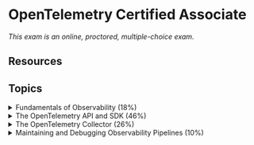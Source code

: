 # OpenTelemetry Certified Associate

_This exam is an online, proctored, multiple-choice exam._

## Resources

## Topics

<details>
  <summary>Fundamentals of Observability (18%)</summary>

* Telemetry Data
* Semantic Conventions
* Instrumentation
* Analysis and Outcomes

## Telemetry Data

The purpose of OpenTelemtry is to:

* collect
* process
* export

signals. Signals are _categories of telemetry_. Metrics, logs, traces and baggage are examples of signals.

Each signal represents a _coherent_, _stand-alone_ set of functionality. Each signal follows a separate lifecycle.

Signals are system outputs that describe the underlying activity of the operating system and applications running on a platform, a measurement at a specific point in time:

* temperature
* memory usage
* an event that you want to trace

OpenTelemetry supports:

* Traces
* Metrics
* Logs
* Baggage

### Traces

The path of a request through your application.

Gives you the big picture of what happens when a request is made to an application. A _root_ span is identified by the lack of a `parent_id`, `null`. All spans in a trace will have the same `trace_id`. All spans shares the same `trace_id` which makes it into a trace!

* _Tracer Provider_, sometimes called `TracerProvider` is a factor for Tracers. In most apps a Tracer Provider is initialized once and its lifecycle matches the applications lifecycle. The initialization also includes Resource and Exporter initialization.
* _Tracer_, creates spans containing information about what is happening for a given operation, such as a request in a service.
* _Trace_ Exporter, send traces to a consumer. Example: OpenTelemetry Collector.
* _Context Propagation_, is the core concept that enables Distributed Tracing. With _context propagation_ spans can be correlated with each other and assembled into a trace.
* _Span_, unit of work or operation. Building block of traces. In OTEL they include the following information:
  * _Name_
  * _Parent Span ID_
  * _Start and End Timestamps_
  * _Span Context_, an immutable object on every span that contains:
    * _Trace ID_
    * _Span ID_
    * _Trace Flags,_ binary encoding containing information about the trace
    * _Trace State_
  * _Attributes_, key-value pairs that contain metadata that you can use to annotate a Span to carry information about the operation it is tracking. You can add attributes to spans _during_ or _after_ span creation. Rules:
    * Keys must be non-null string values
    * Values mush be a non-null string, boolean, floating point value, integer or an array of these values
  * _Span Events_, a structured log message, or annotation on a Span.
  * _Span Links_, associate on span with one or more spans, casual relationship.
  * _Span Status_
    * _Unset_ - default, completed without an error.
    * _Ok_ - explicitly mareked as error-free by the dev or application.
    * _Error_ - Some error occurred in the operation it tracks.
  * _Span Kind_, is ahint to the tracing backend as to how the trace should be assembled. Can be:
    * _Internal_ - Span is used for internal operations.
    * _Server_ - Span is used to track a request to a server.
    * _Client_ - Span is used to track a request to a client.
    * _Producer_ - Span is used to track an event produced by the application.
    * _Consumer_ - Span is used to track an event consumed by the application.

When to use Span Events vs Span Attributes:

Consider wheter a specific timestamp is meaningful, if its meaningful add it as data to a span event if it isnt meaningful, attach the data as span attributes.

### Metrics

A measurement captured at runtime.

The moment of capture is known as a _metric event_.

MEter Provider is factory for Meter instaces. A meter creates metric instruments, capturing measurements about a service at runtime.

Metric Exporter send metric data to a consumer.

Metric instruments are defined by:

* Name
* Kind
* Unit (optional)
* Description (optional)

These are chosen by the dev.

The instrument kind can be one of the following:

* _Counter_ - Value that accumulates over time.
* _Asynchronous Counter_ - Value that accumulates over time, but is updated asynchronously.
* _UpDownCounter_ - Value that can increase or decrease over time.
* _Asynchronous UpDownCounter_ - Value that can increase or decrease over time, but is updated asynchronously.
* _Histogram_ - A representation of the distribution of values.
* _Gauge_ - Measures a current value at the time it is read.
* _Asynchronous Gauge_ - Measures a current value at the time it is read, but is updated asynchronously.

Aggregation is the technique whereby a large number of measurements are combined into either exact or estimated statistics about metric events that took place during a time window.

OTLP API provides a default aggregation for each instrument _which can be overridden by views_.

A view provides SDK users with the flexibility to customize the metrics output by the SDK. You can customize which metric instruments are to be processed or ignored.

### Logs

A recording of an event.

A log is a timestamped text record, struvtured or unstructured with optional metadata.

OTLP SDKs and autoinstrumentation utlizie several components to automatically correlate logs with traces.

A structured log is log whose textual data format follows a consistent, machine-readable structure. E.g. JSON.

For infrastructure components, CLF is commonly used:

```
127.0.0.1 - johndoe [04/Aug/2024:12:34:56 -0400] "POST /api/v1/login HTTP/1.1" 200 1234
```

Unstructured logs are logs that dont follow a consistent structure, more human readable and used in development. Difficult to parse. Might need pre-processing them to be human readaable.

Semistructured logs are logs that does use some self-consistent pattern but may not use the same formatting and delimiters across different systems.

Log record respresents the recording of an event, a log record in OTLP contains two kinds of fields:

* Named top-level fields of specific type and meaning
* Resource and attributes fields of arbitrary valu e and type

| Field Name | Description |
|---|---|
| Timestamp | Time when the event occurred. |
| ObservedTimestamp | Time when the event was observed. |
| TraceId | Request trace ID. |
| SpanId | Request span ID. |
| TraceFlags | W3C trace flag. |
| SeverityText | The severity text (also known as log level). |
| SeverityNumber | Numerical value of the severity. |
| Body | The body of the log record. |
| Resource | Describes the source of the log. |
| InstrumentationScope | Describes the scope that emitted the log. |
| Attributes | Additional information about the event. |

### Baggage

Contextual information that is passed between signals.

Propagate any data you like alongside context. Resides next to context. Key-value store.

Baggate means you can pass data across services and processes making it available to all signals.

By using Contextual Propagation to pass baggage across these services the clientId is available to any additional spans, metrics or logs.

Use Baggage to include information typically available only at the start of a request further downstream.

Keep in mind that downstream services could propagate Baggage outside your network.

Baggage is not the same as attributes, a common use case for Baggage is to add data to Span Attributes across a whole trace.

## Semantic Conventions

OpenTelemetry deinfes semantic conventions or _sematic attributes_ that specify common names for different kind of operations and data.

[The Semantic Conventions](https://opentelemetry.io/docs/specs/semconv/) define a common set of (semantic) attributes which provide meaning to data when collecting, producing and consuming it.

Metrics Conventions:

* Metric Naming
  * Use snake case
* Labeling
  * Attach contextual metadata to metrics
  * Avoid high cardinality labels, this can hurt performance

Traces Conventions:

* Span Naming
  * Use clear, descriptive names
  * Use snake case
* Attributes
  * Similar to labels in metrics, span attributes provide context such as HTTP status codes, method names or error messages
* Context Propagation
  * Ensure that semantic conventions are followed to maintain consistent trace context across services

Logs Conventions:

* Structured logging
  * Utilize key-value pairs in log messages to enable better parsing and searching
  * Instead of plain text, format logs with keys like `timestamp`, `severity`, and `message`
* Consistent Field Names
  * Adopt a standard naming schema for common log fields to facilitate correlation with metrics and traces
* Log Levels
  * Standardize log severity levels to maintain uniformity across different application and services

## Instrumentation

For a system to be observable it muse be **instrumented**. Code from the systems components must emit signals such as traces, metrics and logs.

Theres two ways to instrument your code:

* Code based solutions via official APIs and SDKs
  * Deeper insight and rich telemetry from your application itself.
* Zero-code solutions
  * Great to get started, or when you cant modify the application you need to get telemetry out of.

Other OTEL benefits:

* Libraries can leverage the OpenTelemetry API as a dependency, which will have no impact on applications using that library

Zero-code instrumentation adds the OTEL API and SDK capabilities to your application typically as an agent or agent-like installation. The mechanism is typically one of:

* bytecode manipulation
* monkey patching
* eBPF

## Analysis and Outcomes

The goal of observability is to provide insights into the behavior and performance of systems, enabling teams to:

* Identify and troubleshoot issues quickly
* Optimize system performance and resource utilization
* Enhance user experience through better reliability and responsiveness
* Make informed decisions based on data-driven insights

Data aggregation, `sum()`, `avg_over_time()` and `max_over_time()` are examples of analysis functions that can be used to analyze telemetry data.

Visualization tools like Grafana, Kibana, and Jaeger can be used to create dashboards and visual representations of telemetry data.

Outcome based analysis involves using telemetry data to measure the impact of changes, such as:

* Performance improvements
* SLO, SLI and SLAs

Analysis transforms raw telemetry data into insights that drive decision-making, helping to ensure systems meet performance and reliability targets.

</details>

<details>
  <summary>The OpenTelemetry API and SDK (46%)</summary>

* Data Model
* Composability and Extension
* Configuration
* Signals (Tracing, Metric, Log)
* SDK Pipelines
* Context Propagation
* Agents

The OpenTelemtry data model defines standardized representations for telemetry data, ensuring consistency across different languages and systems.

_OpenTelemetry is a unified framework for capturing observability signals across your cloud-native environment._

* The API - set of language specific interfaces that you use to instrument your application code. Establishes a standard way for telemetry data without imposing implementation details.
* The SDK - the concrete implementation of the OTEL API that processes and exports telemetry data. Provides advanced configuration, processing pipelines and extension points.

## Data Model

Concepts:

* Resources - metadata that identifies the source of telemetry data.

```go
package main

import (
    "go.opentelemetry.io/otel/sdk/resource"
    semconv "go.opentelemetry.io/otel/semconv/v1.21.0"
)

func main() {
    res, err := resource.New(
        context.Background(),
        resource.WithAttributes(
            semconv.ServiceNameKey.String("payment-service"),
            semconv.ServiceVersionKey.String("1.2.3"),
            semconv.DeploymentEnvironmentKey.String("production"),
        ),
    )
    if err != nil {
        panic(err)
    }

    // Use `res` when creating TracerProvider or MeterProvider
    _ = res
}
```

* Spans
  * Individual operations withing a trace
  * Contains start/end times, attributes, events and links

```go
package main

import (
    "context"
    "fmt"

    "go.opentelemetry.io/otel"
    "go.opentelemetry.io/otel/codes"
    "go.opentelemetry.io/otel/trace"
)

func processPayment(ctx context.Context, tracer trace.Tracer, paymentID string, amount float64) {
    // Start a span
    ctx, span := tracer.Start(ctx, "processPayment",
        trace.WithAttributes(
            attribute.String("payment.id", paymentID),
            attribute.Float64("payment.amount", amount),
        ),
    )
    defer span.End() // Ensure span ends

    // Simulate processing
    if err := func() error {
        // Example validation
        if amount <= 0 {
            return fmt.Errorf("invalid payment amount")
        }

        span.AddEvent("payment.validated")

        // More processing here...

        return nil
    }(); err != nil {
        span.RecordError(err)
        span.SetStatus(codes.Error, "Payment processing failed")
    }
}
```

* Metrics
  * Numerical measurements over time
  * Types include counters, gauges, histograms and summaries

```go
package main

import (
    "context"
    "time"

    "go.opentelemetry.io/otel"
    "go.opentelemetry.io/otel/attribute"
    "go.opentelemetry.io/otel/metric"
)

func main() {
    ctx := context.Background()

    // Get a meter
    meter := otel.Meter("example.com/payment-service")

    // Create a counter metric
    paymentCounter := metric.Must(meter).NewInt64Counter(
        "payment.processed",
        metric.WithDescription("Counts processed payments"),
    )

    // Increment counter
    paymentCounter.Add(ctx, 1, attribute.String("status", "success"))

    // Create a histogram metric
    latencyRecorder := metric.Must(meter).NewFloat64Histogram(
        "payment.latency",
        metric.WithDescription("Records payment processing latency"),
    )

    // Record a value
    processingTime := 123.45 // milliseconds
    latencyRecorder.Record(ctx, processingTime, attribute.String("status", "success"))

    // Sleep a bit so the program doesn't exit immediately (if needed in example)
    time.Sleep(time.Second)
}
```

* Logs
  * Structured or unstructured text records
  * Can be correlated with traces via context

```go
package main

import (
    "go.uber.org/zap"
)

func main() {
    logger, _ := zap.NewProduction()
    defer logger.Sync() // flushes buffer, if any

    paymentID := "12345"
    amount := 100.0

    // Structured logging
    logger.Info("Processing payment",
        zap.String("payment_id", paymentID),
        zap.Float64("amount", amount),
    )
}
```

## Composability and Extension

Concepts:

* Providers - Configurable components for trace, metric and log processing. Enable customization of telemetry pipelines.
* Extensions - Custom components that enhance functionality. Custom samplers, processors and exporters.
* Pluggable Exporters - Components that send telemetry data to backends. Support for multiple destinations simultaneously.

## Configuration

OpenTelemetry provides various configuration options to customize the behaviour according to application needs.

Concepts:

* SDK Configuration - Control sampling, batching and export behavior. Can be set programmatically or via environment variables.
* Environment Variables - Standardized variables for configuration. Allows runtime configuration without code changes.
* Configuration Best Practices - Use a consistent naming approach for spans and metrics. Configure appropriate sampling strategies. Set reasonable batch sizes and timeouts.

## SDK Pipelines

* Trace Pipeline - Components include Tracer Provider, Span Processors and Exporters. Controls how spans are created, processed and exported.
* Metric Pipeline - Components include Meter Provider, Reader and Exporter. Aggregates and exports metric data.
* Log Pipeline - Componentes include Logger Provider, Processor and Exporter. Controls log processing and correlation.
* Custom Pipeline Processors - Filter, transform or enrich telemetry data.

Understanding SDK pipelines is crucial because they control how telemetry data flows through the system. Properly configured pipelines ensure efficient data collection, processing, and export while managing resource usage and maintaining data quality. Mastering pipeline configuration allows you to implement custom processing logic, optimize performance, and ensure reliable telemetry delivery.

## Context Propagation

Context propagation enables tracing across service boundaries in dsitributed systems by passing metadata between components.

* Trace context - W3C trace context standard. Includes `trace_id`, `span_id` and `trace_flags`. Example is HTTP headers.
* Propagators - Extract and inject context across boundaries. Support different protocols and formats.
* Baggage - User degined key-value pairs that travel with the context. Provides additional correlation attributes.
* Cross Platform Propagation - Consistent context across different languages. Allows full distributed tracing.

Context propagation is the foundation of distributed tracing, enabling the correlation of operations across multiple services. Without proper context propagation, it's impossible to track requests through microservices architectures.

## Agents

OpenTelemetry agents provide **automatic instrumentation** without modifying application code, simplifying the adoption of observability.

* Automatic Instrumentation - Language specific agents for zero-code instrumentation. Intercepts common libraries and frameworks
* Auto Instrumentation Libraries - Provides telemery with minimal configuration.
* Configuration Management - Control agent behavior via environment variables. Selective instrumentation and filtering.
* Agent Deployment Strategies - Sidecar container model, host-level agent deployment, build-time integration.

On a typical VM/container user applications are running in some Pods with an OpenTelemetry library. Previously the library did all the recording, collecting, sampling and aggregation of traces, metrics and logs. And then either exported the data to other persistent storage backedns through the library exporters or displayed it on local zpages.

Drawbacks:

* Reimplemntation of exporters and zpages in native languages
* Ruby/PHP has a hard time to do the stats aggregation in process

To mitigate these drawbacks you can run the Otel Collector as an agent, as a daemon in the VM/container. Once it's deployed it can retrieve traces, metrics and logs and the export them to multiple backends.

</details>

<details>
  <summary>The OpenTelemetry Collector (26%)</summary>

* Configuration
* Deployment
* Scaling
* Pipelines
* Transforming Data

The OpenTelemetry Collector is an exectuable file that can receive telemetry, process it and export it to multiple targets, such as observability backends.

## Pipelines

Receiveing, processing and exporting are done via **pipelines**.

A pipeline defines a **path** that data follows **in the Collector**: from reception, to processing (or modification) and finally to export. All components of a pipeline must support the particular data type, otherwise the `pipeline.ErrSignalNotSupported` error is returned.

![alt text](image.png)

* Pipelines can have on or more receeivers, data from all receivers are **pushed** to the first processor and from that processor to the next one and so on until the last processor pushes the data to all exporters.

A pipeline are **contructed** during Collector startup based on pipeline definition in the configuration. A pipeline typically looks like this:

## Receivers

Typically listens on a network port and receive telemetry data. They can also actively obtain data, like scrapers. **Usually** one receiver is configured to send received data to one pipeline. However it is also possible to configure the same receiver to send the same dreceived data to multiple pipelines.

```yaml
receivers:
  otlp:
    protocols:
      grpc:
        endpoint: localhost:4317

service:
  pipelines:
    traces: # a pipeline of “traces” type
      receivers: [otlp]
      processors: [memory_limiter, batch]
      exporters: [otlp]
    traces/2: # another pipeline of “traces” type
      receivers: [otlp]
      processors: [transform]
      exporters: [otlp]
```

`otlp` will send the same data to pipeline `traces` and pipeline `traces/2`.

`type[/name]`is the configuration composite key name to use.

Visually:

![alt text](image-1.png)

## Exporters

Exporters **typically** send data they get to a destination on a network. But they can send the data elsewhere. The `debug` exporter writes the telemetry data to the logging destination.

You can allow multiple exporters of the same type, in the same pipeline:

```yaml
exporters:
  otlp/1:
    endpoint: example.com:4317
  otlp/2:
    endpoint: localhost:14317
```

## Processors

A pipeline can contain sequentially connected processors. The first one get the data from one or more receivers and the last one sends the data to one or more exporters in the pipeline.

All processers between the first and last receives the data from ONLY one preceding processor and send data to only one succeeding processor.

Processors can modify the data before forward. Such as adding or removing attributes from spans. Or drop data.

Each processor in several pipelines always gets its own instance. Each instance has its own state, and they're never shared between pipelines.

```yaml
processors:
  batch:
    send_batch_size: 10000
    timeout: 10s

service:
  pipelines:
    traces: # a pipeline of “traces” type
      receivers: [zipkin]
      processors: [batch]
      exporters: [otlp]
    traces/2: # another pipeline of “traces” type
      receivers: [otlp]
      processors: [batch]
      exporters: [otlp]
```

_The same name of the processor must not be referenced multiple times in the processors key of a single pipeline._

## Scaling

* Scale on each signal type independently
* Seperate clusters
* Horizontal scaling of collectors

When to scale is the question:

* **Memory consumption**: One hint is the `otelcol_processor_refused_spans` a `memory_limiter` processor of the pipeline has a this metric. This processor allows you to restrict the amount of memory the Collector can use. This metric is available for each telmetery data type.
* Queue sizes for exporters: `otelcol_exporter_queue_capacity` and `otelcol_exporter_queue_size`. Collector will queue data in memery while **waiting** for a worker to become available to send the data. It will reject data if there arent **enough workers or the backend is too slow**. Scale when it reaches 60-70% of capacity.

Dont scale if the problem is on the database side, more collectors wont help.

Scaling is not a problem, add more replicas and distribute traffic among them using a load balancer.

## Deployment

* No Collector
  * Simplest pattern is to not use a Collector at all:
  ![alt text](image-2.png)
  * Pros
    * Simple
    * No moving parts
  * Cons
    * Requires code changes
    * Strong coupling between app and backend
    * Limited number of exportes per lang impl
* Agent
  * Applications are _instrumented_ using an OTEL SDK OR other collectors (using OTLP exporter) that sends telemetry signals to a collector instance running with the application or on the same host.
    ![alt text](image-3.png)
  * Pros
    * Simple
    * Clear 1:1 mapping between app and collector
  * Cons
    * Scalability
    * Inflexible
* Gateway
  * Telemetry signals are sent to a single OTLP endpoint provided by one or more collector instances running i.e. a deployment in Kubernetes. Use an LB to spread the load across the instances:
    ![alt text](image-4.png)
    Use a the tail sampling processor so that all spans for a given trace reach the same collector.
  * Pros
    * Separation of concerns
    * Centralized mgmt of policies (filtering logs etc)
  * Cons
    * One more thing to maintain (OMTM)
    * Added latency
    * Higher overall resource usage

Note that all metric data streams within OTLP must have a **single writer** and a **globally unique identity**. Concurrent access from multiple applications that modify or report on the same data can lead to data loss or degraded data quality.

You might hit: Error on ingesting out-of-order samples in Prometheus as a backend.

Two jobs has the identical targets and the order of timestamps are incorrect.

Best practice is to use:

* Kubernetes attributes processor to add labels to different Kubernetes resources
* Use the resource detector processor to detect resource information from the host and collect resource metadata.

</details>

<details>
  <summary>Maintaining and Debugging Observability Pipelines (10%)</summary>

* Context Propagation
* Debugging Pipelines
* Error Handling
* Schema Management

## Context Propagation

* Use standard propagation formats which ensures interoperability between different services.
* Propagate only necesary metadata which reduces payload size and improves performance
* Implement baggage limits to prevent excessive memory usage and potential leaks

## Debugging Pipelines

1. Verify Data Collection: Check that application instrumentation is working.
2. Inspect Exporters: Ensure data is being sent to the correct destination.
3. Analyze Processing Pipelines: Review filters, aggregations, and transformations.
4. Monitor Logs and Metrics: Enable debug logs and use telemetry data to identify issues.

Dead letter queues!

## Scehma Management

_Schema management ensures that telemetry data remains consistent even as metric, log, and trace formats evolve._

* Use versioning in schema definitions - Prevents breaking changes
* Maintain backward compatibility - Ensures older telemetry data remains useful
* Document schema changes - Helps teams understand metric and label updates

</details>
